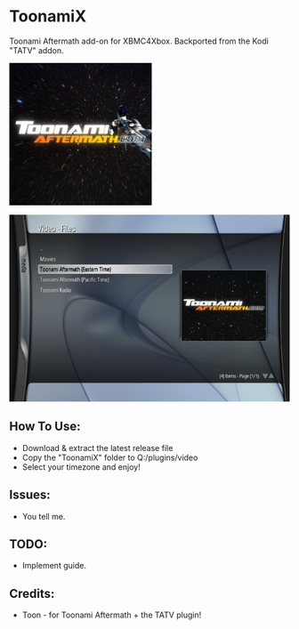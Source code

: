 # ToonamiX
Toonami Aftermath add-on for XBMC4Xbox. Backported from the Kodi "TATV" addon.

![](icon.png)

![1](screenshots/1.png)

## How To Use:
- Download & extract the latest release file
- Copy the "ToonamiX" folder to Q:/plugins/video
- Select your timezone and enjoy!

## Issues:
- You tell me.

## TODO:
- Implement guide.

## Credits:
- Toon - for Toonami Aftermath + the TATV plugin!
